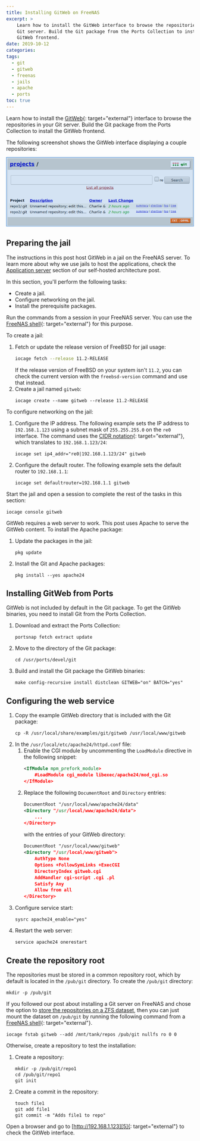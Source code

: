 ```yaml
---
title: Installing GitWeb on FreeNAS
excerpt: >
    Learn how to install the GitWeb interface to browse the repositories in your
    Git server. Build the Git package from the Ports Collection to install the
    GitWeb frontend.
date: 2019-10-12
categories:
tags:
  - git
  - gitweb
  - freenas
  - jails
  - apache
  - ports
toc: true
---
```


Learn how to install the [GitWeb][2]{: target="external"} interface to browse
the repositories in your Git server. Build the Git package from the Ports
Collection to install the GitWeb frontend.

The following screenshot shows the GitWeb interface displaying a couple
repositories:

![GitWeb screenshot][screenshot]

## Preparing the jail

The instructions in this post host GitWeb in a jail on the FreeNAS server. To
learn more about why we use jails to host the applications, check the
[Application server][3] section of our self-hosted architecture post.

In this section, you'll perform the following tasks:

* Create a jail.
* Configure networking on the jail.
* Install the prerequisite packages.

Run the commands from a session in your FreeNAS server. You can use the
[FreeNAS shell][0]{: target="external"} for this purpose.

To create a jail:

1. Fetch or update the release version of FreeBSD for jail usage:
   ```sh
   iocage fetch --release 11.2-RELEASE
   ```
   If the release version of FreeBSD on your system isn't `11.2`, you can check
   the current version with the `freebsd-version` command and use that instead.
1. Create a jail named `gitweb`:
   ```shell
   iocage create --name gitweb --release 11.2-RELEASE
   ```

To configure networking on the jail:

1. Configure the IP address. The following example sets the IP address to
   `192.168.1.123` using a subnet mask of `255.255.255.0` on the `re0`
   interface. The command uses the [CIDR notation][10]{: target="external"},
   which translates to `192.168.1.123/24`:
   ```shell
   iocage set ip4_addr="re0|192.168.1.123/24" gitweb
   ```
1. Configure the default router. The following example sets the default router
   to `192.168.1.1`:
   ```shell
   iocage set defaultrouter=192.168.1.1 gitweb
   ```

Start the jail and open a session to complete the rest of the tasks in this
section:

```shell
iocage console gitweb
```

GitWeb requires a web server to work. This post uses Apache to serve the GitWeb
content. To install the Apache package:

1. Update the packages in the jail:
   ```shell
   pkg update
   ```
1. Install the Git and Apache packages:
   ```shell
   pkg install --yes apache24
   ```

## Installing GitWeb from Ports

GitWeb is not included by default in the Git package. To get the GitWeb
binaries, you need to install Git from the Ports Collection.

1. Download and extract the Ports Collection:
   ```shell
   portsnap fetch extract update
   ```
1. Move to the directory of the Git package:
   ```shell
   cd /usr/ports/devel/git
   ```
1. Build and install the Git package the GitWeb binaries:
   ```shell
   make config-recursive install distclean GITWEB="on" BATCH="yes"
   ```

## Configuring the web service

1. Copy the example GitWeb directory that is included with the Git package:
   ```shell
   cp -R /usr/local/share/examples/git/gitweb /usr/local/www/gitweb
   ```
1. In the `/usr/local/etc/apache24/httpd.conf` file:
   1. Enable the CGI module by uncommenting the `LoadModule` directive in the
      following snippet:
      ```xml
      <IfModule mpm_prefork_module>
          #LoadModule cgi_module libexec/apache24/mod_cgi.so
      </IfModule>
      ```
   1. Replace the following `DocumentRoot` and `Directory` entries:
      ```xml
      DocumentRoot "/usr/local/www/apache24/data"
      <Directory "/usr/local/www/apache24/data">
          ...
      </Directory>
      ```
      with the entries of your GitWeb directory:
      ```xml
      DocumentRoot "/usr/local/www/gitweb"
      <Directory "/usr/local/www/gitweb">
          AuthType None
          Options +FollowSymLinks +ExecCGI
          DirectoryIndex gitweb.cgi
          AddHandler cgi-script .cgi .pl
          Satisfy Any
          Allow from all
      </Directory>
      ```
1. Configure service start:
   ```shell
   sysrc apache24_enable="yes"
   ```
1. Restart the web server:
   ```shell
   service apache24 onerestart
   ```

## Create the repository root

The repositories must be stored in a common repository root, which by default is
located in the `/pub/git` directory. To create the `/pub/git` directory:
```shell
mkdir -p /pub/git
```

If you followed our post about installing a Git server on FreeNAS and chose the
option to [store the repositories on a ZFS dataset][1], then you can just mount
the dataset on `/pub/git` by running the following command from a
[FreeNAS shell][0]{: target="external"}.

```shell
iocage fstab gitweb --add /mnt/tank/repos /pub/git nullfs ro 0 0
```

Otherwise, create a repository to test the installation:

1. Create a repository:
   ```shell
   mkdir -p /pub/git/repo1
   cd /pub/git/repo1
   git init
   ```
1. Create a commit in the repository:
   ```shell
   touch file1
   git add file1
   git commit -m "Adds file1 to repo"
   ```

Open a browser and go to [http://192.168.1.123][5]{: target="external"} to check
the GitWeb interface.

[screenshot]: /assets/images/gitweb-screenshot.png
[0]: https://www.ixsystems.com/documentation/freenas/11.2-U4.1/shell.html
[1]: /git-server-freenas/#optional-storing-the-repositories-on-a-zfs-dataset
[2]: https://git-scm.com/docs/gitweb
[3]: /self-hosted-architecture/#application-server
[4]: /git-server-freenas/
[5]: http://192.168.1.123
[10]: https://en.wikipedia.org/wiki/Classless_Inter-Domain_Routing
